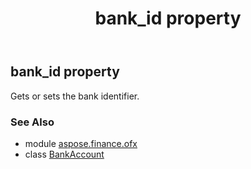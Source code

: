 ﻿---
title: bank_id property
second_title: Aspose.Finance for Python via .NET API References
description: 
type: docs
weight: 60
url: /python-net/aspose.finance.ofx/bankaccount/bank_id/
is_root: false
---

## bank_id property


Gets or sets the bank identifier.

### See Also
* module [aspose.finance.ofx](../../)
* class [BankAccount](/finance/python-net/aspose.finance.ofx/bankaccount)
